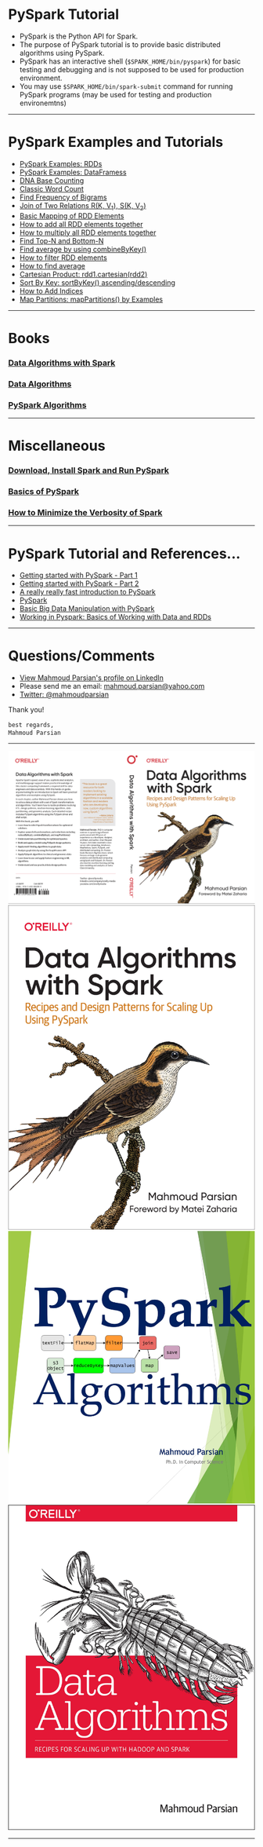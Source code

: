 # PySpark Tutorial

* PySpark is the Python API for Spark.  
* The purpose of PySpark tutorial is to provide basic distributed algorithms using PySpark. 
* PySpark  has an interactive shell (`$SPARK_HOME/bin/pyspark`) for basic testing and 
  debugging and is not supposed to be used for production environment.
* You may use `$SPARK_HOME/bin/spark-submit` command for running PySpark programs 
  (may be used for testing and production environemtns)

------

# PySpark Examples and Tutorials

* [PySpark Examples: RDDs](./tutorial/pyspark-examples/rdds/)
* [PySpark Examples: DataFramess](./tutorial/pyspark-examples/dataframes/)
* [DNA Base Counting](./tutorial/dna-basecount/README.md)
* [Classic Word Count](./tutorial/wordcount)
* [Find Frequency of Bigrams](./tutorial/bigrams)
* [Join of Two Relations R(K, V<sub>1</sub>), S(K, V<sub>2</sub>)](./tutorial/basic-join)
* [Basic Mapping of RDD Elements](./tutorial/basic-map)
* [How to add all RDD elements together](./tutorial/basic-sum)
* [How to multiply all RDD elements together](./tutorial/basic-multiply)
* [Find Top-N and Bottom-N](./tutorial/top-N)
* [Find average by using combineByKey()](./tutorial/combine-by-key)
* [How to filter RDD elements](./tutorial/basic-filter)
* [How to find average](./tutorial/basic-average)
* [Cartesian Product: rdd1.cartesian(rdd2)](./tutorial/cartesian)
* [Sort By Key: sortByKey() ascending/descending](./tutorial/basic-sort)
* [How to Add Indices](./tutorial/add-indices)
* [Map Partitions: mapPartitions() by Examples](./tutorial/map-partitions/README.md)

------

# Books

### [Data Algorithms with Spark](https://github.com/mahmoudparsian/data-algorithms-with-spark/) 

### [Data Algorithms](https://github.com/mahmoudparsian/data-algorithms-book/) 

### [PySpark Algorithms](https://github.com/mahmoudparsian/pyspark-algorithms/) 

-----

# Miscellaneous 

### [Download, Install Spark and Run PySpark](./howto/download_install_run_spark.md) 

### [Basics of PySpark](./howto/README.md) 

### [How to Minimize the Verbosity of Spark](./howto/minimize_verbosity.md) 

-------

# PySpark Tutorial and References...
* [Getting started with PySpark - Part 1](http://www.mccarroll.net/blog/pyspark/)
* [Getting started with PySpark - Part 2](http://www.mccarroll.net/blog/pyspark2/index.html)
* [A really really fast introduction to PySpark](http://www.slideshare.net/hkarau/a-really-really-fast-introduction-to-py-spark-lightning-fast-cluster-computing-with-python-1)
* [PySpark](http://www.slideshare.net/thegiivee/pysaprk?qid=81cf1b31-8b19-4570-89a5-21d03cad6ecd&v=default&b=&from_search=9)
* [Basic Big Data Manipulation with PySpark](http://bigdatasciencebootcamp.com/posts/Part_3/basic_big_data.html)
* [Working in Pyspark: Basics of Working with Data and RDDs](http://www.learnbymarketing.com/618/pyspark-rdd-basics-examples/)

-------

# Questions/Comments
* [View Mahmoud Parsian's profile on LinkedIn](http://www.linkedin.com/in/mahmoudparsian)
* Please send me an email: mahmoud.parsian@yahoo.com
* [Twitter: @mahmoudparsian](http://twitter.com/mahmoudparsian) 

Thank you!

````
best regards,
Mahmoud Parsian
````

-----


<a href="https://www.oreilly.com/library/view/data-algorithms-with/9781492082378/">
    <img
        alt="Data Algorithms with Spark"
        src="images/Data-Algorithms-with-Spark_mech2.png"
>

<a href="https://www.oreilly.com/library/view/data-algorithms-with/9781492082378/">
    <img
        alt="Data Algorithms with Spark"
        src="images/Data_Algorithms_with_Spark_COVER_9781492082385.png"
>

<a href="https://www.amazon.com/dp/B07X4B2218/ref=sr_1_2">
    <img
        alt="PySpark Algorithms"
        src="images/pyspark_algorithms2.jpg"
>

<a href="http://shop.oreilly.com/product/0636920033950.do">
    <img
        alt="Data Algorithms"
        src="images/data_algorithms_image.jpg"
>

------

[//]: # (metadata:)
[//]: # (Spark, PySpark, Python)
[//]: # (MapReduce, Distributed Algorithms, mappers, reducers, partitioners)
[//]: # (Transformations, Actions, RDDs, DataFrames, SQL)
